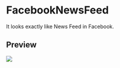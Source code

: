 # FacebookNewsFeed
It looks exactly like News Feed in Facebook.

## Preview
![](http://i.imgur.com/60G48NU.gif)

